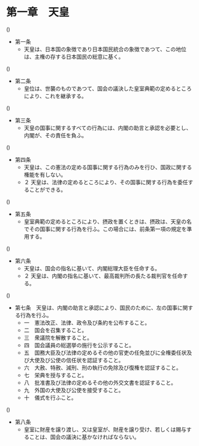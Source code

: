 # 第一章　天皇

()

- 第一条
    - 天皇は、日本国の象徴であり日本国民統合の象徴であつて、この地位は、主権の存する日本国民の総意に基く。

()

- 第二条
    - 皇位は、世襲のものであつて、国会の議決した皇室典範の定めるところにより、これを継承する。

()

- 第三条
    - 天皇の国事に関するすべての行為には、内閣の助言と承認を必要とし、内閣が、その責任を負ふ。

()

- 第四条
    - 天皇は、この憲法の定める国事に関する行為のみを行ひ、国政に関する権能を有しない。
    - ２ 天皇は、法律の定めるところにより、その国事に関する行為を委任することができる。

()

- 第五条
    - 皇室典範の定めるところにより、摂政を置くときは、摂政は、天皇の名でその国事に関する行為を行ふ。この場合には、前条第一項の規定を準用する。

()

- 第六条
    - 天皇は、国会の指名に基いて、内閣総理大臣を任命する。
    - ２ 天皇は、内閣の指名に基いて、最高裁判所の長たる裁判官を任命する。

()

- 第七条　天皇は、内閣の助言と承認により、国民のために、左の国事に関する行為を行ふ。
    - 一　憲法改正、法律、政令及び条約を公布すること。
    - 二　国会を召集すること。
    - 三　衆議院を解散すること。
    - 四　国会議員の総選挙の施行を公示すること。
    - 五　国務大臣及び法律の定めるその他の官吏の任免並びに全権委任状及び大使及び公使の信任状を認証すること。
    - 六　大赦、特赦、減刑、刑の執行の免除及び復権を認証すること。
    - 七　栄典を授与すること。
    - 八　批准書及び法律の定めるその他の外交文書を認証すること。
    - 九　外国の大使及び公使を接受すること。
    - 十　儀式を行ふこと。

()

- 第八条
    - 皇室に財産を譲り渡し、又は皇室が、財産を譲り受け、若しくは賜与することは、国会の議決に基かなければならない。

